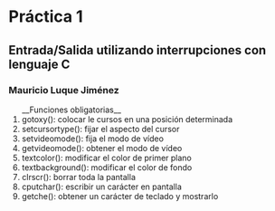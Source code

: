 # Práctica 1
## Entrada/Salida utilizando interrupciones con lenguaje C
### Mauricio Luque Jiménez

<ol> __Funciones obligatorias__
    <li> gotoxy(): colocar le cursos en una posición determinada
    <li> setcursortype(): fijar el aspecto del cursor
    <li> setvideomode(): fija el modo de vídeo
    <li> getvideomode(): obtener el modo de vídeo
    <li> textcolor(): modificar el color de primer plano
    <li> textbackground(): modificar el color de fondo
    <li> clrscr(): borrar toda la pantalla
    <li> cputchar(): escribir un carácter en pantalla
    <li> getche(): obtener un carácter de teclado y mostrarlo
</ol>